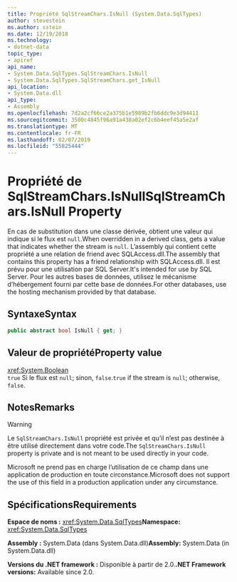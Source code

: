 ```yaml
---
title: Propriété SqlStreamChars.IsNull (System.Data.SqlTypes)
author: stevestein
ms.author: sstein
ms.date: 12/19/2018
ms.technology:
- dotnet-data
topic_type:
- apiref
api_name:
- System.Data.SqlTypes.SqlStreamChars.IsNull
- System.Data.SqlTypes.SqlStreamChars.get_IsNull
api_location:
- System.Data.dll
api_type:
- Assembly
ms.openlocfilehash: 7d2a2cf66ce2a375b1e5989b2fb6ddc9e3d94411
ms.sourcegitcommit: 3500c4845f96a91a438a02ef2c6b4eef45a5e2af
ms.translationtype: MT
ms.contentlocale: fr-FR
ms.lasthandoff: 02/07/2019
ms.locfileid: "55825444"
---
```

# <a name="sqlstreamcharsisnull-property"></a><span data-ttu-id="7e405-102">Propriété de SqlStreamChars.IsNull</span><span class="sxs-lookup"><span data-stu-id="7e405-102">SqlStreamChars.IsNull Property</span></span>

<span data-ttu-id="7e405-103">En cas de substitution dans une classe dérivée, obtient une valeur qui indique si le flux est `null`.</span><span class="sxs-lookup"><span data-stu-id="7e405-103">When overridden in a derived class, gets a value that indicates whether the stream is `null`.</span></span> <span data-ttu-id="7e405-104">L’assembly qui contient cette propriété a une relation de friend avec SQLAccess.dll.</span><span class="sxs-lookup"><span data-stu-id="7e405-104">The assembly that contains this property has a friend relationship with SQLAccess.dll.</span></span> <span data-ttu-id="7e405-105">Il est prévu pour une utilisation par SQL Server.</span><span class="sxs-lookup"><span data-stu-id="7e405-105">It's intended for use by SQL Server.</span></span> <span data-ttu-id="7e405-106">Pour les autres bases de données, utilisez le mécanisme d’hébergement fourni par cette base de données.</span><span class="sxs-lookup"><span data-stu-id="7e405-106">For other databases, use the hosting mechanism provided by that database.</span></span>

## <a name="syntax"></a><span data-ttu-id="7e405-107">Syntaxe</span><span class="sxs-lookup"><span data-stu-id="7e405-107">Syntax</span></span>

```csharp
public abstract bool IsNull { get; }
```

## <a name="property-value"></a><span data-ttu-id="7e405-108">Valeur de propriété</span><span class="sxs-lookup"><span data-stu-id="7e405-108">Property value</span></span>

<xref:System.Boolean>\
<span data-ttu-id="7e405-109">`true` Si le flux est `null`; sinon, `false`.</span><span class="sxs-lookup"><span data-stu-id="7e405-109">`true` if the stream is `null`; otherwise, `false`.</span></span>

## <a name="remarks"></a><span data-ttu-id="7e405-110">Notes</span><span class="sxs-lookup"><span data-stu-id="7e405-110">Remarks</span></span>

> [!WARNING]
> <span data-ttu-id="7e405-111">Le `SqlStreamChars.IsNull` propriété est privée et qu’il n’est pas destinée à être utilisé directement dans votre code.</span><span class="sxs-lookup"><span data-stu-id="7e405-111">The `SqlStreamChars.IsNull` property is private and is not meant to be used directly in your code.</span></span>
>
> <span data-ttu-id="7e405-112">Microsoft ne prend pas en charge l’utilisation de ce champ dans une application de production en toute circonstance.</span><span class="sxs-lookup"><span data-stu-id="7e405-112">Microsoft does not support the use of this field in a production application under any circumstance.</span></span>

## <a name="requirements"></a><span data-ttu-id="7e405-113">Spécifications</span><span class="sxs-lookup"><span data-stu-id="7e405-113">Requirements</span></span>

<span data-ttu-id="7e405-114">**Espace de noms :** <xref:System.Data.SqlTypes></span><span class="sxs-lookup"><span data-stu-id="7e405-114">**Namespace:** <xref:System.Data.SqlTypes></span></span>

<span data-ttu-id="7e405-115">**Assembly :** System.Data (dans System.Data.dll)</span><span class="sxs-lookup"><span data-stu-id="7e405-115">**Assembly:** System.Data (in System.Data.dll)</span></span>

<span data-ttu-id="7e405-116">**Versions du .NET framework :** Disponible à partir de 2.0.</span><span class="sxs-lookup"><span data-stu-id="7e405-116">**.NET Framework versions:** Available since 2.0.</span></span>